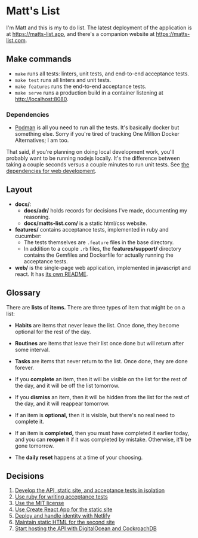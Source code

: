 Matt's List
===========

I'm Matt and this is my to do list. The latest deployment of the
application is at <https://matts-list.app>, and there's a companion
website at <https://matts-list.com>.

Make commands
-------------

-   `make` runs all tests: linters, unit tests, and end-to-end
    acceptance tests.
-   `make test` runs all linters and unit tests.
-   `make features` runs the end-to-end acceptance tests.
-   `make serve` runs a production build in a container listening
    at <http://localhost:8080>.

### Dependencies

-   [Podman][1] is all you need to run all the tests. It's basically
    docker but something else. Sorry if you're tired of tracking One
    Million Docker Alternatives; I am too.

[1]: https://podman.io/getting-started/installation

That said, if you're planning on doing local development work, you'll
probably want to be running nodejs locally. It's the difference between
taking a couple seconds versus a couple minutes to run unit tests. See
[the dependencies for web development][2].

[2]: web#dependencies

Layout
------

-   **docs/**:
    -   **docs/adr/** holds records for decisions I've made, documenting
        my reasoning.
    -   **docs/matts-list.com/** is a static html/css website.
-   **features/** contains acceptance tests, implemented in ruby
    and cucumber:
    -   The tests themselves are `.feature` files in the base directory.
    -   In addition to a couple `.rb` files, the **features/support/**
        directory contains the Gemfiles and Dockerfile for actually
        running the acceptance tests.
-   **web/** is the single-page web application, implemented in
    javascript and react. It has [its own README][2].

[3]: web#readme

Glossary
--------

There are **lists** of **items.** There are three types of item that
might be on a list:

-   **Habits** are items that never leave the list. Once done, they
    become optional for the rest of the day.
-   **Routines** are items that leave their list once done but will
    return after some interval.
-   **Tasks** are items that never return to the list. Once done, they
    are done forever.

-   If you **complete** an item, then it will be visible on the list for
    the rest of the day, and it will be off the list tomorrow.
-   If you **dismiss** an item, then it will be hidden from the list for
    the rest of the day, and it will reappear tomorrow.

-   If an item is **optional,** then it is visible, but there's no real
    need to complete it.
-   If an item is **completed,** then you must have completed it earlier
    today, and you can **reopen** it if it was completed by mistake.
    Otherwise, it'll be gone tomorrow.

-   The **daily reset** happens at a time of your choosing.

Decisions
---------

1.  [Develop the API, static site, and acceptance tests in isolation][ADR-1]
2.  [Use ruby for writing acceptance tests][ADR-2]
3.  [Use the MIT license][ADR-3]
4.  [Use Create React App for the static site][ADR-4]
5.  [Deploy and handle identity with Netlify][ADR-5]
6.  [Maintain static HTML for the second site][ADR-6]
7.  [Start hosting the API with DigitalOcean and CockroachDB][ADR-7]

[ADR-1]: docs/adr/0001-develop-the-api-static-site-and-acceptance-tests-in-isolation.md
[ADR-2]: docs/adr/0002-use-ruby-for-writing-acceptance-tests.md
[ADR-3]: docs/adr/0003-use-the-mit-license.md
[ADR-4]: docs/adr/0004-use-create-react-app-for-static-site.md
[ADR-5]: docs/adr/0005-deploy-and-handle-identity-with-netlify.md
[ADR-6]: docs/adr/0006-maintain-static-html-for-the-second-site.md
[ADR-7]: docs/adr/0007-start-hosting-the-api-with-digitalocean-and-cockroachdb.md
